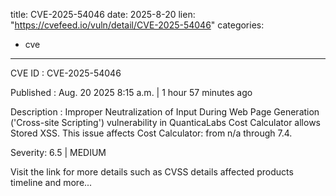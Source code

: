  
title: CVE-2025-54046
date: 2025-8-20
lien: "https://cvefeed.io/vuln/detail/CVE-2025-54046"
categories:
  - cve
---

CVE ID : CVE-2025-54046

Published :  Aug. 20
2025
8:15 a.m. | 1 hour
57 minutes ago

Description : Improper Neutralization of Input During Web Page Generation ('Cross-site Scripting') vulnerability in QuanticaLabs Cost Calculator allows Stored XSS. This issue affects Cost Calculator: from n/a through 7.4.

Severity: 6.5 | MEDIUM

Visit the link for more details
such as CVSS details
affected products
timeline
and more...
